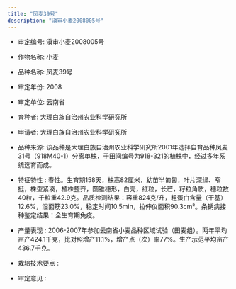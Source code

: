 ```yaml
---
title: "凤麦39号"
description: "滇审小麦2008005号"
---
```

* 审定编号:  滇审小麦2008005号

*  作物名称:  小麦

*  品种名称:  凤麦39号

*  审定年份:  2008

*  审定单位:  云南省

* 育种者:  大理白族自治州农业科学研究所

*  申请者:  大理白族自治州农业科学研究所

*  品种来源:  该品种是大理白族自治州农业科学研究所2001年选择自育品种凤麦31号（918M40-1）分离单株，于田间编号为918-321的植株中，经过多年系统选育而成。

*  特征特性 : 
春性。生育期158天，株高82厘米，幼苗半匍匐，叶片深绿、窄挺，株型紧凑，植株整齐，圆锥穗形，白壳，红粒，长芒，籽粒角质，穗粒数40粒，千粒重42.9克。品质检测结果：容重824克/升，粗蛋白含量（干基）12.6%，湿面筋23.0%，稳定时间10.5min，拉伸仪面积90.3cm²。条锈病接种鉴定结果：全生育期免疫。
 
*  产量表现 : 
2006-2007年参加云南省小麦品种区域试验（田麦组）。两年平均亩产424.1千克，比对照增产11.1%，增产点（次）率77%。生产示范平均亩产436.7千克。

*  栽培技术要点 : 


*  审定意见 : 

